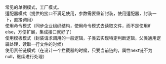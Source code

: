 常见的单例模式，工厂模式。  
适配器模式（提供的接口不满足使用，参数需要重新封装，使用适配器，封装一下，直接调用）  
使用命令模式（同步企业组织结构，使用命令模式去读取文件，而不是使用if else，方便扩展，集成接口就好了）  
使用模板模式（封装请求调用的一般逻辑，子类去实现特定判断逻辑，父类通用逻辑处理，读取一行文件的时候）  
使用责任链模式（在设计一个拦截器的时候，只要当前链的，属性next链不为null，继续进行处理）  
